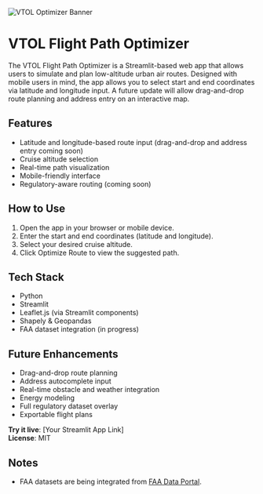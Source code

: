 ![VTOL Optimizer Banner](./assets/vtol_banner.png)

# VTOL Flight Path Optimizer

The VTOL Flight Path Optimizer is a Streamlit-based web app that allows users to simulate and plan low-altitude urban air routes. Designed with mobile users in mind, the app allows you to select start and end coordinates via latitude and longitude input. A future update will allow drag-and-drop route planning and address entry on an interactive map.

## Features

- Latitude and longitude-based route input (drag-and-drop and address entry coming soon)
- Cruise altitude selection
- Real-time path visualization
- Mobile-friendly interface
- Regulatory-aware routing (coming soon)

## How to Use

1. Open the app in your browser or mobile device.
2. Enter the start and end coordinates (latitude and longitude).
3. Select your desired cruise altitude.
4. Click Optimize Route to view the suggested path.

## Tech Stack

- Python
- Streamlit
- Leaflet.js (via Streamlit components)
- Shapely & Geopandas
- FAA dataset integration (in progress)

## Future Enhancements

- Drag-and-drop route planning
- Address autocomplete input
- Real-time obstacle and weather integration
- Energy modeling
- Full regulatory dataset overlay
- Exportable flight plans

**Try it live**: [Your Streamlit App Link]  
**License**: MIT

## Notes
- FAA datasets are being integrated from [FAA Data Portal](https://www.faa.gov/data-research).
